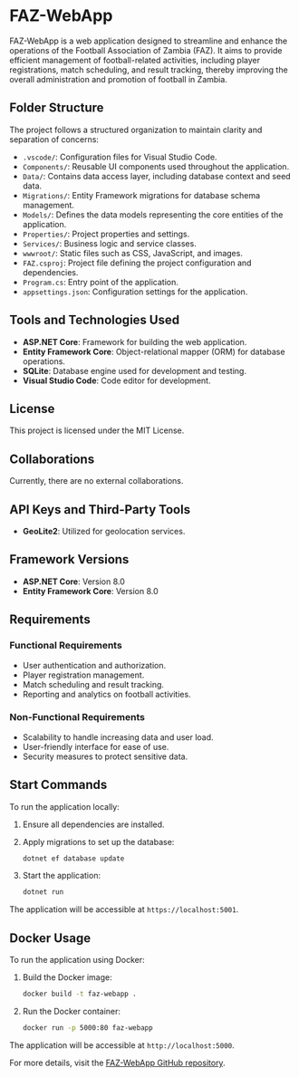 # FAZ-WebApp

FAZ-WebApp is a web application designed to streamline and enhance the operations of the Football Association of Zambia (FAZ). It aims to provide efficient management of football-related activities, including player registrations, match scheduling, and result tracking, thereby improving the overall administration and promotion of football in Zambia.

## Folder Structure

The project follows a structured organization to maintain clarity and separation of concerns:

- `.vscode/`: Configuration files for Visual Studio Code.
- `Components/`: Reusable UI components used throughout the application.
- `Data/`: Contains data access layer, including database context and seed data.
- `Migrations/`: Entity Framework migrations for database schema management.
- `Models/`: Defines the data models representing the core entities of the application.
- `Properties/`: Project properties and settings.
- `Services/`: Business logic and service classes.
- `wwwroot/`: Static files such as CSS, JavaScript, and images.
- `FAZ.csproj`: Project file defining the project configuration and dependencies.
- `Program.cs`: Entry point of the application.
- `appsettings.json`: Configuration settings for the application.

## Tools and Technologies Used

- **ASP.NET Core**: Framework for building the web application.
- **Entity Framework Core**: Object-relational mapper (ORM) for database operations.
- **SQLite**: Database engine used for development and testing.
- **Visual Studio Code**: Code editor for development.

## License

This project is licensed under the MIT License.

## Collaborations

Currently, there are no external collaborations.

## API Keys and Third-Party Tools

- **GeoLite2**: Utilized for geolocation services.

## Framework Versions

- **ASP.NET Core**: Version 8.0
- **Entity Framework Core**: Version 8.0

## Requirements

### Functional Requirements

- User authentication and authorization.
- Player registration management.
- Match scheduling and result tracking.
- Reporting and analytics on football activities.

### Non-Functional Requirements

- Scalability to handle increasing data and user load.
- User-friendly interface for ease of use.
- Security measures to protect sensitive data.

## Start Commands

To run the application locally:

1. Ensure all dependencies are installed.
2. Apply migrations to set up the database:

   ```bash
   dotnet ef database update
   ```

3. Start the application:

   ```bash
   dotnet run
   ```

The application will be accessible at `https://localhost:5001`.

## Docker Usage

To run the application using Docker:

1. Build the Docker image:

   ```bash
   docker build -t faz-webapp .
   ```

2. Run the Docker container:

   ```bash
   docker run -p 5000:80 faz-webapp
   ```

The application will be accessible at `http://localhost:5000`.

For more details, visit the [FAZ-WebApp GitHub repository](https://github.com/Chiyesu/FAZ-WebApp). 
